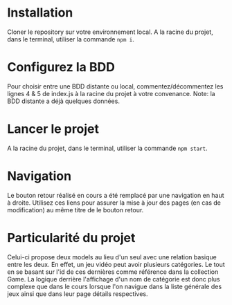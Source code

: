 # Installation
Cloner le repository sur votre environnement local.
A la racine du projet, dans le terminal, utiliser la commande `npm i`.

# Configurez la BDD
Pour choisir entre une BDD distante ou local, commentez/décommentez les lignes 4 & 5 de index.js à la racine du projet à votre convenance.
Note: la BDD distante a déjà quelques données.

# Lancer le projet
A la racine du projet, dans le terminal, utiliser la commande `npm start`.

# Navigation
Le bouton retour réalisé en cours a été remplacé par une navigation en haut à droite.
Utilisez ces liens pour assurer la mise à jour des pages (en cas de modification) au même titre de le bouton retour.

# Particularité du projet
Celui-ci propose deux models au lieu d'un seul avec une relation basique entre les deux.
En effet, un jeu vidéo peut avoir plusieurs catégories.
Le tout en se basant sur l'id de ces dernières comme référence dans la collection Game.
La logique derrière l'affichage d'un nom de catégorie est donc plus complexe que dans le cours lorsque l'on navigue dans la liste générale des jeux ainsi que dans leur page détails respectives.